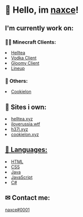 # 👋 Hello, im <a href="https://google.co.ck">naxce</a>!

## I'm currently work on:

### 🐱‍👤 <b>Minecraft Clients:</b>
 <li> <a href="https://helltea.xyz">Helltea</a>
 <li> <a href="https://iloverussia.wtf">Vodka Client</a>
 <li> <a href="https://h37l.xyz">Gloomy Client</a>
 <li> <a href="https://h37l.xyz">Lineup</a>
     
### 🧨 <b>Others:</b>
 <li> <a href="https://cookielon.xyz">Cookielon</a> 
<br />

## 📃 Sites i own:

<li> <a href="https://helltea.xyz">helltea.xyz</li>
<li> <a href="https://iloverussia.wtf">iloverussia.wtf</li>
<li> <a href="https://h37l.xyz">h37l.xyz</li>
<li> <a href="https://cookielon.xyz">cookielon.xyz</li>

## 💬 Languages:

<li> <a href="https://www.google.com/search?client=-b-d&q=HTML">HTML</a>
<li> <a href="https://www.google.com/search?client=-b-d&q=CSS">CSS</a>
<li> <a href="https://www.google.com/search?client=-b-d&q=Java">Java</a>
<li> <a href="https://www.google.com/search?client=-b-d&q=JavaScript">JavaScript</a>
<li> <a href="https://www.google.com/search?client=-b-d&q=C%23">C# </a>
    
## ✉ Contact me:
    
<a href="https://discord.gg">naxce#0001</a>
                        


<br />
<br />

